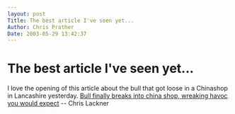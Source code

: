 ```yaml
---
layout: post
Title: The best article I've seen yet...  
Author: Chris Prather
Date: 2003-05-29 13:42:37
---
```


# The best article I've seen yet...
I love the opening of this article about the bull that got loose in a Chinashop in Lancashire yesterday.
<a title="Bull finally breaks into china shop, wreaking havoc you would expect" href="http://www.suntimes.com/output/news/cst-nws-bull29.html">Bull finally breaks into china shop, wreaking havoc you would expect</a> -- Chris Lackner
